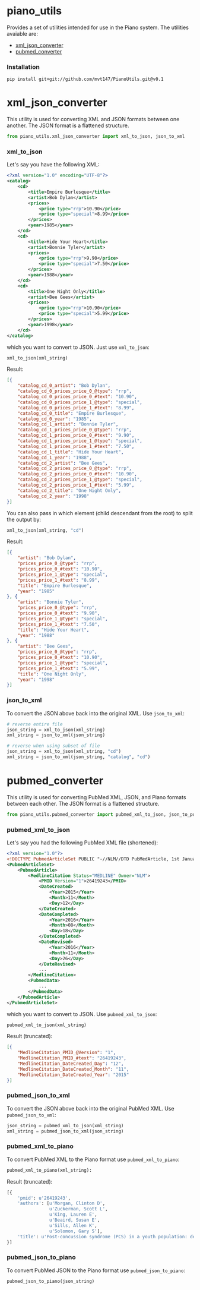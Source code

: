 # piano_utils
Provides a set of utilities intended for use in the Piano system. The utilities avaiable are:
* [xml_json_converter](#xml_json_converter)
* [pubmed_converter](#pubmed_converter)

### Installation
```
pip install git+git://github.com/mvt147/PianoUtils.git@v0.1
```

# xml_json_converter
This utility is used for converting XML and JSON formats between one another. The JSON format is a flattened structure.
```python
from piano_utils.xml_json_converter import xml_to_json, json_to_xml
```

### xml_to_json
Let's say you have the following XML:
```xml
<?xml version="1.0" encoding="UTF-8"?>
<catalog>
    <cd>
        <title>Empire Burlesque</title>
        <artist>Bob Dylan</artist>
        <prices>
            <price type="rrp">10.90</price>
            <price type="special">8.99</price>
        </prices>
        <year>1985</year>
    </cd>
    <cd>
        <title>Hide Your Heart</title>
        <artist>Bonnie Tyler</artist>
        <prices>
            <price type="rrp">9.90</price>
            <price type="special">7.50</price>
        </prices>
        <year>1988</year>
    </cd>
    <cd>
        <title>One Night Only</title>
        <artist>Bee Gees</artist>
        <prices>
            <price type="rrp">10.90</price>
            <price type="special">5.99</price>
        </prices>
        <year>1998</year>
    </cd>
</catalog>
```
which you want to convert to JSON. Just use ```xml_to_json```:
```python
xml_to_json(xml_string)
```

Result:
```json
[{
    "catalog_cd_0_artist": "Bob Dylan",
    "catalog_cd_0_prices_price_0_@type": "rrp",
    "catalog_cd_0_prices_price_0_#text": "10.90",
    "catalog_cd_0_prices_price_1_@type": "special",
    "catalog_cd_0_prices_price_1_#text": "8.99",
    "catalog_cd_0_title": "Empire Burlesque",
    "catalog_cd_0_year": "1985",
    "catalog_cd_1_artist": "Bonnie Tyler",
    "catalog_cd_1_prices_price_0_@type": "rrp",
    "catalog_cd_1_prices_price_0_#text": "9.90",
    "catalog_cd_1_prices_price_1_@type": "special",
    "catalog_cd_1_prices_price_1_#text": "7.50",
    "catalog_cd_1_title": "Hide Your Heart",
    "catalog_cd_1_year": "1988",
    "catalog_cd_2_artist": "Bee Gees",
    "catalog_cd_2_prices_price_0_@type": "rrp",
    "catalog_cd_2_prices_price_0_#text": "10.90",
    "catalog_cd_2_prices_price_1_@type": "special",
    "catalog_cd_2_prices_price_1_#text": "5.99",
    "catalog_cd_2_title": "One Night Only",
    "catalog_cd_2_year": "1998"
}]
```
You can also pass in which element (child descendant from the root) to split the output by:
```python
xml_to_json(xml_string, "cd")
```
Result:
```json
[{
    "artist": "Bob Dylan",
    "prices_price_0_@type": "rrp",
    "prices_price_0_#text": "10.90",
    "prices_price_1_@type": "special",
    "prices_price_1_#text": "8.99",
    "title": "Empire Burlesque",
    "year": "1985"
}, {
    "artist": "Bonnie Tyler",
    "prices_price_0_@type": "rrp",
    "prices_price_0_#text": "9.90",
    "prices_price_1_@type": "special",
    "prices_price_1_#text": "7.50",
    "title": "Hide Your Heart",
    "year": "1988"
}, {
    "artist": "Bee Gees",
    "prices_price_0_@type": "rrp",
    "prices_price_0_#text": "10.90",
    "prices_price_1_@type": "special",
    "prices_price_1_#text": "5.99",
    "title": "One Night Only",
    "year": "1998"
}]
```

### json_to_xml
To convert the JSON above back into the original XML. Use ```json_to_xml```:
```python
# reverse entire file
json_string = xml_to_json(xml_string)
xml_string = json_to_xml(json_string)

# reverse when using subset of file
json_string = xml_to_json(xml_string, "cd")
xml_string = json_to_xml(json_string, "catalog", "cd")
```
# pubmed_converter
This utility is used for converting PubMed XML, JSON, and Piano formats between each other. The JSON format is a flattened structure.
```python
from piano_utils.pubmed_converter import pubmed_xml_to_json, json_to_pubmed_xml, pubmed_xml_to_piano, pubmed_json_to_piano
```
### pubmed_xml_to_json
Let's say you had the following PubMed XML file (shortened):
```xml
<?xml version="1.0"?>
<!DOCTYPE PubmedArticleSet PUBLIC "-//NLM//DTD PubMedArticle, 1st January 2017//EN" "https://dtd.nlm.nih.gov/ncbi/pubmed/out/pubmed_170101.dtd">
<PubmedArticleSet>
    <PubmedArticle>
        <MedlineCitation Status="MEDLINE" Owner="NLM">
            <PMID Version="1">26419243</PMID>
            <DateCreated>
                <Year>2015</Year>
                <Month>11</Month>
                <Day>12</Day>
            </DateCreated>
            <DateCompleted>
                <Year>2016</Year>
                <Month>08</Month>
                <Day>18</Day>
            </DateCompleted>
            <DateRevised>
                <Year>2016</Year>
                <Month>11</Month>
                <Day>26</Day>
            </DateRevised>
            ...
        </MedlineCitation>
        <PubmedData>
            ...
        </PubmedData>
    </PubmedArticle>
</PubmedArticleSet>
```
which you want to convert to JSON. Use ```pubmed_xml_to_json```:
```python
pubmed_xml_to_json(xml_string)
```
Result (truncated):
```json
[{
    "MedlineCitation_PMID_@Version": "1",
    "MedlineCitation_PMID_#text": "26419243",
    "MedlineCitation_DateCreated_Day": "12",
    "MedlineCitation_DateCreated_Month": "11",
    "MedlineCitation_DateCreated_Year": "2015"
}]
```
### pubmed_json_to_xml
To convert the JSON above back into the original PubMed XML. Use ```pubmed_json_to_xml```:
```python
json_string = pubmed_xml_to_json(xml_string)
xml_string = pubmed_json_to_xml(json_string)
```
### pubmed_xml_to_piano
To convert PubMed XML to the Piano format use ```pubmed_xml_to_piano```:
```python
pubmed_xml_to_piano(xml_string):
```
Result (truncated):
```python
[{
    'pmid': u'26419243',
    'authors': [u'Morgan, Clinton D',
                u'Zuckerman, Scott L',
                u'King, Lauren E',
                u'Beaird, Susan E',
                u'Sills, Allen K',
                u'Solomon, Gary S'],
    'title': u'Post-concussion syndrome (PCS) in a youth population: defining the diagnostic value and cost-utility of brain imaging.',
}]
```
### pubmed_json_to_piano
To convert PubMed JSON to the Piano format use ```pubmed_json_to_piano```:
```python
pubmed_json_to_piano(json_string)
```